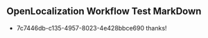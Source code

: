 ## OpenLocalization Workflow Test MarkDown
* 7c7446db-c135-4957-8023-4e428bbce690 thanks!

<!--HONumber=Aug16_HO1-->


